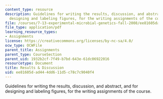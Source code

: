 ```yaml
---
content_type: resource
description: Guidelines for writing the results, discussion, and abstract, and for
  designing and labeling figures, for the writing assignments of the course.
file: /courses/7-13-experimental-microbial-genetics-fall-2008/ee81605dad444dd611d5c78c7c9040f4_MIT7_13f08_assn02_Results.pdf
file_type: application/pdf
learning_resource_types:
- Assignments
license: https://creativecommons.org/licenses/by-nc-sa/4.0/
ocw_type: OCWFile
parent_title: Assignments
parent_type: CourseSection
parent_uid: 1932b2cf-7f49-b7bd-643e-61dc06922016
resourcetype: Document
title: Results & Discussion
uid: ee81605d-ad44-4dd6-11d5-c78c7c9040f4
---
```

Guidelines for writing the results, discussion, and abstract, and for designing and labeling figures, for the writing assignments of the course.